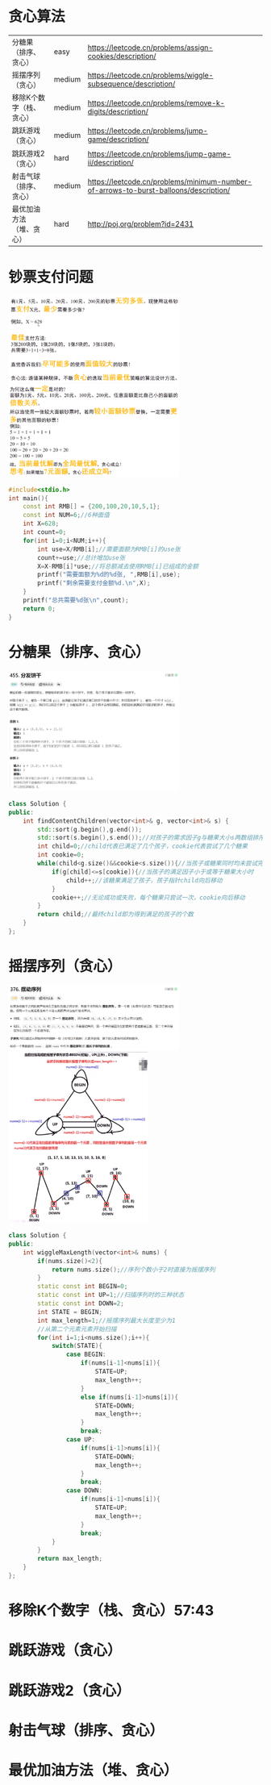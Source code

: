 # 贪心算法

|                          |        |                                                              |
| ------------------------ | ------ | ------------------------------------------------------------ |
| 分糖果（排序、贪心）     | easy   | https://leetcode.cn/problems/assign-cookies/description/     |
| 摇摆序列（贪心）         | medium | https://leetcode.cn/problems/wiggle-subsequence/description/ |
| 移除K个数字（栈、贪心）  | medium | https://leetcode.cn/problems/remove-k-digits/description/    |
| 跳跃游戏（贪心）         | medium | https://leetcode.cn/problems/jump-game/description/          |
| 跳跃游戏2（贪心）        | hard   | https://leetcode.cn/problems/jump-game-ii/description/       |
| 射击气球（排序、贪心）   | medium | https://leetcode.cn/problems/minimum-number-of-arrows-to-burst-balloons/description/ |
| 最优加油方法（堆、贪心） | hard   | http://poj.org/problem?id=2431                               |

# 钞票支付问题

<img src="1.png" style="zoom:33%;" />

<img src="2.png" style="zoom:33%;" />

```c++
#include<stdio.h>
int main(){
    const int RMB[] = {200,100,20,10,5,1};
    const int NUM=6;//6种面值
    int X=628;
    int count=0;
    for(int i=0;i<NUM;i++){
        int use=X/RMB[i];//需要面额为RMB[i]的use张
        count+=use;//总计增加use张
        X=X-RMB[i]*use;//将总额减去使用RMB[i]已组成的金额
        printf("需要面额为%d的%d张, ",RMB[i],use);
        printf("剩余需要支付金额%d.\n",X);
    }
    printf("总共需要%d张\n",count);
    return 0;
}
```

# 分糖果（排序、贪心）

<img src="3.png" style="zoom:33%;" />

```c++
class Solution {
public:
    int findContentChildren(vector<int>& g, vector<int>& s) {
        std::sort(g.begin(),g.end());
        std::sort(s.begin(),s.end());//对孩子的需求因子g与糖果大小s两数组排序
        int child=0;//child代表已满足了几个孩子，cookie代表尝试了几个糖果
        int cookie=0;
        while(child<g.size()&&cookie<s.size()){//当孩子或糖果同时均未尝试完时
            if(g[child]<=s[cookie]){//当孩子的满足因子小于或等于糖果大小时
                child++;//该糖果满足了孩子，孩子指针child向后移动
            }
            cookie++;//无论成功或失败，每个糖果只尝试一次，cookie向后移动
        }
        return child;//最终child即为得到满足的孩子的个数
    }
};
```

# 摇摆序列（贪心）

<img src="4.png" style="zoom:33%;" />

<img src="5.png" style="zoom:33%;" />

```c++
class Solution {
public:
    int wiggleMaxLength(vector<int>& nums) {
        if(nums.size()<2){
            return nums.size();//序列个数小于2时直接为摇摆序列
        }
        static const int BEGIN=0;
        static const int UP=1;//扫描序列时的三种状态
        static const int DOWN=2;
        int STATE = BEGIN;
        int max_length=1;//摇摆序列最大长度至少为1
        //从第二个元素元素开始扫描
        for(int i=1;i<nums.size();i++){
            switch(STATE){
                case BEGIN:
                    if(nums[i-1]<nums[i]){
                        STATE=UP;
                        max_length++;
                    }
                    else if(nums[i-1]>nums[i]){
                        STATE=DOWN;
                        max_length++;
                    }
                    break;
                case UP:
                    if(nums[i-1]>nums[i]){
                        STATE=DOWN;
                        max_length++;
                    }
                    break;
                case DOWN:
                    if(nums[i-1]<nums[i]){
                        STATE=UP;
                        max_length++;
                    }
                    break;
            }
        }
        return max_length;
    }
};
```

# 移除K个数字（栈、贪心）57:43



# 跳跃游戏（贪心）



# 跳跃游戏2（贪心）



# 射击气球（排序、贪心）



# 最优加油方法（堆、贪心）
